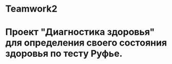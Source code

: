 # Teamwork2
# Проект "Диагностика здоровья" для определения своего состояния здоровья по тесту Руфье.
